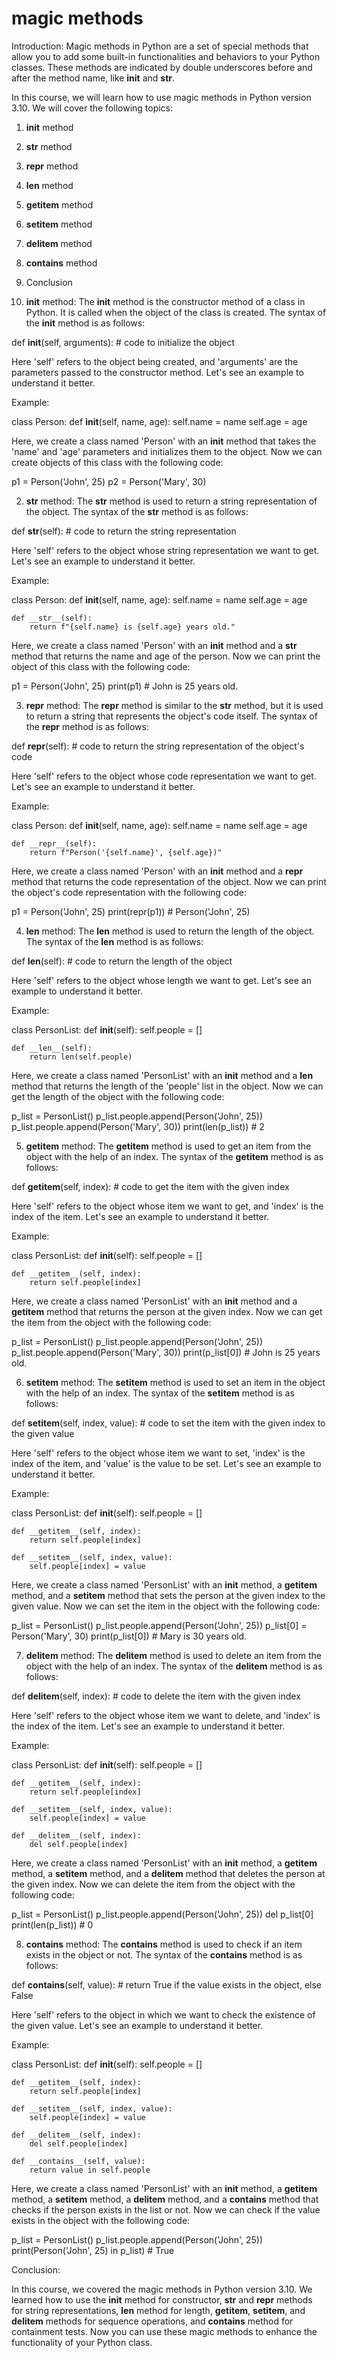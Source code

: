 
magic methods
=============
Introduction:
Magic methods in Python are a set of special methods that allow you to add some built-in functionalities and behaviors to your Python classes. These methods are indicated by double underscores before and after the method name, like __init__ and __str__.

In this course, we will learn how to use magic methods in Python version 3.10. We will cover the following topics:

1. __init__ method
2. __str__ method
3. __repr__ method
4. __len__ method
5. __getitem__ method
6. __setitem__ method
7. __delitem__ method
8. __contains__ method
9. Conclusion

1. __init__ method:
The __init__ method is the constructor method of a class in Python. It is called when the object of the class is created. The syntax of the __init__ method is as follows:

def __init__(self, arguments):
    # code to initialize the object

Here 'self' refers to the object being created, and 'arguments' are the parameters passed to the constructor method. Let's see an example to understand it better.

Example:

class Person:
    def __init__(self, name, age):
        self.name = name
        self.age = age

Here, we create a class named 'Person' with an __init__ method that takes the 'name' and 'age' parameters and initializes them to the object. Now we can create objects of this class with the following code:

p1 = Person('John', 25)
p2 = Person('Mary', 30)

2. __str__ method:
The __str__ method is used to return a string representation of the object. The syntax of the __str__ method is as follows:

def __str__(self):
    # code to return the string representation

Here 'self' refers to the object whose string representation we want to get. Let's see an example to understand it better.

Example:

class Person:
    def __init__(self, name, age):
        self.name = name
        self.age = age

    def __str__(self):
        return f"{self.name} is {self.age} years old."

Here, we create a class named 'Person' with an __init__ method and a __str__ method that returns the name and age of the person. Now we can print the object of this class with the following code:

p1 = Person('John', 25)
print(p1) # John is 25 years old.

3. __repr__ method:
The __repr__ method is similar to the __str__ method, but it is used to return a string that represents the object's code itself. The syntax of the __repr__ method is as follows:

def __repr__(self):
    # code to return the string representation of the object's code

Here 'self' refers to the object whose code representation we want to get. Let's see an example to understand it better.

Example:

class Person:
    def __init__(self, name, age):
        self.name = name
        self.age = age

    def __repr__(self):
        return f"Person('{self.name}', {self.age})"

Here, we create a class named 'Person' with an __init__ method and a __repr__ method that returns the code representation of the object. Now we can print the object's code representation with the following code:

p1 = Person('John', 25)
print(repr(p1)) # Person('John', 25)

4. __len__ method:
The __len__ method is used to return the length of the object. The syntax of the __len__ method is as follows:

def __len__(self):
    # code to return the length of the object

Here 'self' refers to the object whose length we want to get. Let's see an example to understand it better.

Example:

class PersonList:
    def __init__(self):
        self.people = []

    def __len__(self):
        return len(self.people)

Here, we create a class named 'PersonList' with an __init__ method and a __len__ method that returns the length of the 'people' list in the object. Now we can get the length of the object with the following code:

p_list = PersonList()
p_list.people.append(Person('John', 25))
p_list.people.append(Person('Mary', 30))
print(len(p_list)) # 2

5. __getitem__ method:
The __getitem__ method is used to get an item from the object with the help of an index. The syntax of the __getitem__ method is as follows:

def __getitem__(self, index):
    # code to get the item with the given index

Here 'self' refers to the object whose item we want to get, and 'index' is the index of the item. Let's see an example to understand it better.

Example:

class PersonList:
    def __init__(self):
        self.people = []

    def __getitem__(self, index):
        return self.people[index]

Here, we create a class named 'PersonList' with an __init__ method and a __getitem__ method that returns the person at the given index. Now we can get the item from the object with the following code:

p_list = PersonList()
p_list.people.append(Person('John', 25))
p_list.people.append(Person('Mary', 30))
print(p_list[0]) # John is 25 years old.

6. __setitem__ method:
The __setitem__ method is used to set an item in the object with the help of an index. The syntax of the __setitem__ method is as follows:

def __setitem__(self, index, value):
    # code to set the item with the given index to the given value

Here 'self' refers to the object whose item we want to set, 'index' is the index of the item, and 'value' is the value to be set. Let's see an example to understand it better.

Example:

class PersonList:
    def __init__(self):
        self.people = []

    def __getitem__(self, index):
        return self.people[index]

    def __setitem__(self, index, value):
        self.people[index] = value

Here, we create a class named 'PersonList' with an __init__ method, a __getitem__ method, and a __setitem__ method that sets the person at the given index to the given value. Now we can set the item in the object with the following code:

p_list = PersonList()
p_list.people.append(Person('John', 25))
p_list[0] = Person('Mary', 30)
print(p_list[0]) # Mary is 30 years old.

7. __delitem__ method:
The __delitem__ method is used to delete an item from the object with the help of an index. The syntax of the __delitem__ method is as follows:

def __delitem__(self, index):
    # code to delete the item with the given index

Here 'self' refers to the object whose item we want to delete, and 'index' is the index of the item. Let's see an example to understand it better.

Example:

class PersonList:
    def __init__(self):
        self.people = []

    def __getitem__(self, index):
        return self.people[index]

    def __setitem__(self, index, value):
        self.people[index] = value

    def __delitem__(self, index):
        del self.people[index]

Here, we create a class named 'PersonList' with an __init__ method, a __getitem__ method, a __setitem__ method, and a __delitem__ method that deletes the person at the given index. Now we can delete the item from the object with the following code:

p_list = PersonList()
p_list.people.append(Person('John', 25))
del p_list[0]
print(len(p_list)) # 0

8. __contains__ method:
The __contains__ method is used to check if an item exists in the object or not. The syntax of the __contains__ method is as follows:

def __contains__(self, value):
    # return True if the value exists in the object, else False

Here 'self' refers to the object in which we want to check the existence of the given value. Let's see an example to understand it better.

Example:

class PersonList:
    def __init__(self):
        self.people = []

    def __getitem__(self, index):
        return self.people[index]

    def __setitem__(self, index, value):
        self.people[index] = value

    def __delitem__(self, index):
        del self.people[index]

    def __contains__(self, value):
        return value in self.people

Here, we create a class named 'PersonList' with an __init__ method, a __getitem__ method, a __setitem__ method, a __delitem__ method, and a __contains__ method that checks if the person exists in the list or not. Now we can check if the value exists in the object with the following code:

p_list = PersonList()
p_list.people.append(Person('John', 25))
print(Person('John', 25) in p_list) # True

Conclusion:

In this course, we covered the magic methods in Python version 3.10. We learned how to use the __init__ method for constructor, __str__ and __repr__ methods for string representations, __len__ method for length, __getitem__, __setitem__, and __delitem__ methods for sequence operations, and __contains__ method for containment tests. Now you can use these magic methods to enhance the functionality of your Python class.